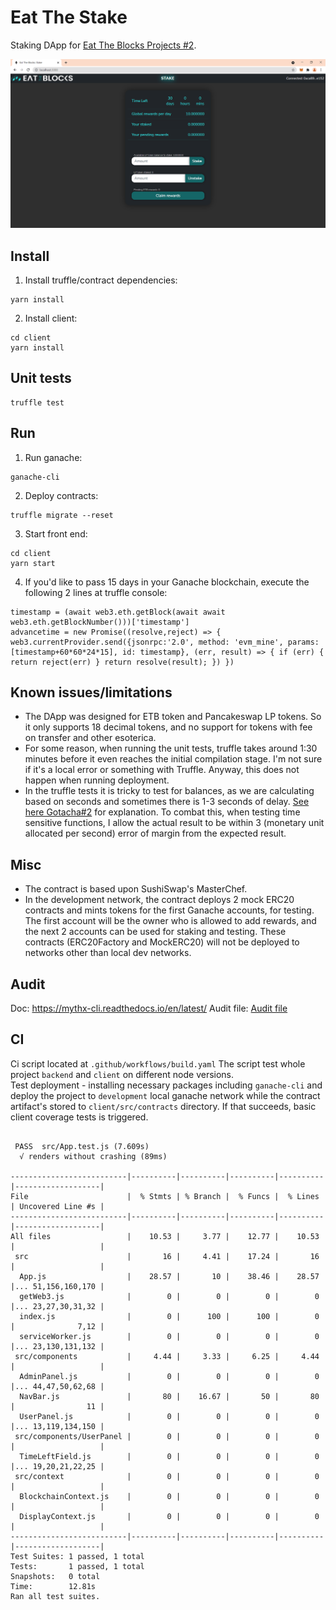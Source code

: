 # Eat The Stake
Staking DApp for [Eat The Blocks Projects #2](https://github.com/jklepatch/eattheblocks/tree/master/etb-projects/project2-staking).

![screenshot](screenshot.png)

## Install
1. Install truffle/contract dependencies:
```
yarn install
```
2. Install client:
```
cd client
yarn install
```

## Unit tests
```
truffle test
```

## Run
1. Run ganache:
```
ganache-cli
```
2. Deploy contracts:
```
truffle migrate --reset
```
3. Start front end:
```
cd client
yarn start
```
4. If you'd like to pass 15 days in your Ganache blockchain, execute the following 2 lines at truffle console:
```
timestamp = (await web3.eth.getBlock(await await web3.eth.getBlockNumber()))['timestamp']
advancetime = new Promise((resolve,reject) => { web3.currentProvider.send({jsonrpc:'2.0', method: 'evm_mine', params: [timestamp+60*60*24*15], id: timestamp}, (err, result) => { if (err) { return reject(err) } return resolve(result); }) })
```

## Known issues/limitations
- The DApp was designed for ETB token and Pancakeswap LP tokens. So it only supports 18 decimal tokens, and no support for tokens with fee on transfer and other esoterica.
- For some reason, when running the unit tests, truffle takes around 1:30 minutes before it even reaches the initial compilation stage. I'm not sure if it's a local error or something with Truffle. Anyway, this does not happen when running deployment.
- In the truffle tests it is tricky to test for balances, as we are calculating based on seconds and sometimes there is 1-3 seconds of delay. [See here Gotacha#2](https://medium.com/fluidity/standing-the-time-of-test-b906fcc374a9) for explanation. To combat this, when testing time sensitive functions, I allow the actual result to be within 3 (monetary unit allocated per second) error of margin from the expected result.

## Misc
- The contract is based upon SushiSwap's MasterChef.
- In the development network, the contract deploys 2 mock ERC20 contracts and mints tokens for the first Ganache accounts, for testing. The first account will be the owner who is allowed to add rewards, and the next 2 accounts can be used for staking and testing. These contracts (ERC20Factory and MockERC20) will not be deployed to networks other than local dev networks.

## Audit
Doc: https://mythx-cli.readthedocs.io/en/latest/
Audit file: [Audit file](audit/ce997d5316543b369ede443c.pdf)

## CI
Ci script located at `.github/workflows/build.yaml`
The script test whole project `backend` and `client` on different node versions.   
Test deployment - installing necessary packages including `ganache-cli` and deploy the project to `development` local ganache network while the contract artifact's 
stored to `client/src/contracts` directory.
If that succeeds, basic client coverage tests  is triggered.
```

 PASS  src/App.test.js (7.609s)
  √ renders without crashing (89ms)

--------------------------|----------|----------|----------|----------|-------------------|
File                      |  % Stmts | % Branch |  % Funcs |  % Lines | Uncovered Line #s |
--------------------------|----------|----------|----------|----------|-------------------|
All files                 |    10.53 |     3.77 |    12.77 |    10.53 |                   |
 src                      |       16 |     4.41 |    17.24 |       16 |                   |
  App.js                  |    28.57 |       10 |    38.46 |    28.57 |... 51,156,160,170 |
  getWeb3.js              |        0 |        0 |        0 |        0 |... 23,27,30,31,32 |
  index.js                |        0 |      100 |      100 |        0 |              7,12 |
  serviceWorker.js        |        0 |        0 |        0 |        0 |... 23,130,131,132 |
 src/components           |     4.44 |     3.33 |     6.25 |     4.44 |                   |
  AdminPanel.js           |        0 |        0 |        0 |        0 |... 44,47,50,62,68 |
  NavBar.js               |       80 |    16.67 |       50 |       80 |                11 |
  UserPanel.js            |        0 |        0 |        0 |        0 |... 13,119,134,150 |
 src/components/UserPanel |        0 |        0 |        0 |        0 |                   |
  TimeLeftField.js        |        0 |        0 |        0 |        0 |... 19,20,21,22,25 |
 src/context              |        0 |        0 |        0 |        0 |                   |
  BlockchainContext.js    |        0 |        0 |        0 |        0 |                   |
  DisplayContext.js       |        0 |        0 |        0 |        0 |                   |
--------------------------|----------|----------|----------|----------|-------------------|
Test Suites: 1 passed, 1 total
Tests:       1 passed, 1 total
Snapshots:   0 total
Time:        12.81s
Ran all test suites.
```